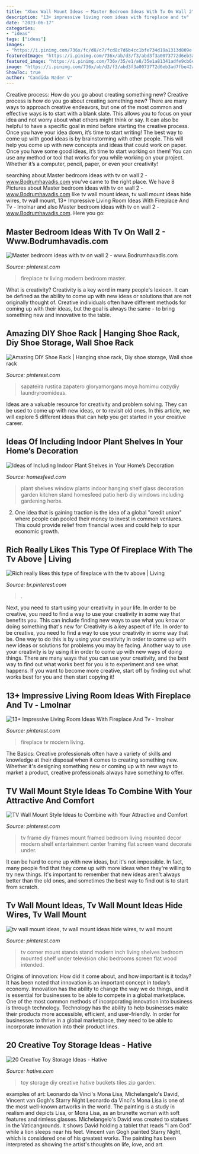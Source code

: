 ```yaml
---
title: "Xbox Wall Mount Ideas ~ Master Bedroom Ideas With Tv On Wall 2"
description: "13+ impressive living room ideas with fireplace and tv"
date: "2023-06-17"
categories:
- "ideas"
tags: ["ideas"]
images:
- "https://i.pinimg.com/736x/fc/d8/c7/fcd8c7d6b4cc1bfe734d19a1313d809e.jpg"
featuredImage: "https://i.pinimg.com/736x/ab/d3/f3/abd3f3a0073772d6eb3ad7fbe42a3a38.jpg"
featured_image: "https://i.pinimg.com/736x/35/e1/a8/35e1a81341adfe9cb6ef6367b0cc36c4.jpg"
image: "https://i.pinimg.com/736x/ab/d3/f3/abd3f3a0073772d6eb3ad7fbe42a3a38.jpg"
ShowToc: true
author: "Candida Nader V"
---
```



Creative process: How do you go about creating something new?
Creative process is how do you go about creating something new? There are many ways to approach creative endeavors, but one of the most common and effective ways is to start with a blank slate. This allows you to focus on your idea and not worry about what others might think or say. It can also be helpful to have a specific goal in mind before starting the creative process. Once you have your idea down, it’s time to start writing! The best way to come up with good ideas is by brainstorming with other people. This will help you come up with new concepts and ideas that could work on paper. Once you have some good ideas, it’s time to start working on them! You can use any method or tool that works for you while working on your project. Whether it’s a computer, pencil, paper, or even your creativity!

	

		
searching about Master bedroom ideas with tv on wall 2 - www.Bodrumhavadis.com you've came to the right place. We have 8 Pictures about Master bedroom ideas with tv on wall 2 - www.Bodrumhavadis.com like tv wall mount ideas, tv wall mount ideas hide wires, tv wall mount, 13+ Impressive Living Room Ideas With Fireplace And Tv - lmolnar and also Master bedroom ideas with tv on wall 2 - www.Bodrumhavadis.com. Here you go:
		
    
## Master Bedroom Ideas With Tv On Wall 2 - Www.Bodrumhavadis.com

<img loading=lazy src="https://i.pinimg.com/736x/fc/d8/c7/fcd8c7d6b4cc1bfe734d19a1313d809e.jpg" onerror="this.onerror=null;this.src='https://tse3.mm.bing.net/th?id=OIP.JErm-FVKJD5OAO8vVpD8XwHaL3&amp;pid=15.1';" alt="Master bedroom ideas with tv on wall 2 - www.Bodrumhavadis.com">

_Source: pinterest.com_

>fireplace tv living modern bedroom master. 

	

What is creativity?
Creativity is a key word in many people's lexicon. It can be defined as the ability to come up with new ideas or solutions that are not originally thought of. Creative individuals often have different methods for coming up with their ideas, but the goal is always the same - to bring something new and innovative to the table.

    
## Amazing DIY Shoe Rack | Hanging Shoe Rack, Diy Shoe Storage, Wall Shoe Rack

<img loading=lazy src="https://i.pinimg.com/736x/ab/d3/f3/abd3f3a0073772d6eb3ad7fbe42a3a38.jpg" onerror="this.onerror=null;this.src='https://tse3.mm.bing.net/th?id=OIP.lbh8DBIcOHvOyoSeRinZCgHaJ2&amp;pid=15.1';" alt="Amazing DIY Shoe Rack | Hanging shoe rack, Diy shoe storage, Wall shoe rack">

_Source: pinterest.com_

>sapateira rustica zapatero gloryamorgans moya homimu cozydiy laundryroomideas. 

	

Ideas are a valuable resource for creativity and problem solving. They can be used to come up with new ideas, or to revisit old ones. In this article, we will explore 5 different ideas that can help you get started in your creative career.

    
## Ideas Of Including Indoor Plant Shelves In Your Home’s Decoration

<img loading=lazy src="https://homesfeed.com/wp-content/uploads/2015/06/transparent-glass-plant-shelves-near-the-glass-window.jpg" onerror="this.onerror=null;this.src='https://tse1.mm.bing.net/th?id=OIP.tx6FOuWAwVa6WP-EwEE-bwHaJ4&amp;pid=15.1';" alt="Ideas of Including Indoor Plant Shelves in Your Home’s Decoration">

_Source: homesfeed.com_

>plant shelves window plants indoor hanging shelf glass decoration garden kitchen stand homesfeed patio herb diy windows including gardening herbs. 

	

2. One idea that is gaining traction is the idea of a global "credit union" where people can pooled their money to invest in common ventures. This could provide relief from financial woes and could help to spur economic growth.

    
## Rich Really Likes This Type Of Fireplace With The Tv Above | Living

<img loading=lazy src="https://i.pinimg.com/736x/35/02/ca/3502cabd1a4af8572981ab3b22693b0b.jpg" onerror="this.onerror=null;this.src='https://tse2.mm.bing.net/th?id=OIP.1ocQREa_zwOMaa_ZTIqZzQHaNK&amp;pid=15.1';" alt="Rich really likes this type of fireplace with the tv above | Living">

_Source: br.pinterest.com_

>. 

	

Next, you need to start using your creativity in your life. In order to be creative, you need to find a way to use your creativity in some way that benefits you. This can include finding new ways to use what you know or doing something that's new for
Creativity is a key aspect of life. In order to be creative, you need to find a way to use your creativity in some way that be. One way to do this is by using your creativity in order to come up with new ideas or solutions for problems you may be facing. Another way to use your creativity is by using it in order to come up with new ways of doing things. There are many ways that you can use your creativity, and the best way to find out what works best for you is to experiment and see what happens. If you want to become more creative, start off by finding out what works best for you and then start copying it!

    
## 13+ Impressive Living Room Ideas With Fireplace And Tv - Lmolnar

<img loading=lazy src="https://i.pinimg.com/736x/35/e1/a8/35e1a81341adfe9cb6ef6367b0cc36c4.jpg" onerror="this.onerror=null;this.src='https://tse3.mm.bing.net/th?id=OIP.YVG9_mKlSO2BuN2Df7iOVAHaJQ&amp;pid=15.1';" alt="13+ Impressive Living Room Ideas With Fireplace And Tv - lmolnar">

_Source: pinterest.com_

>fireplace tv modern living. 

	

The Basics:
Creative professionals often have a variety of skills and knowledge at their disposal when it comes to creating something new. Whether it's designing something new or coming up with new ways to market a product, creative professionals always have something to offer.

    
## TV Wall Mount Style Ideas To Combine With Your Attractive And Comfort

<img loading=lazy src="https://i.pinimg.com/736x/d1/dc/43/d1dc438fed075a970b5049e6bf51c084--frame-tv-frames-on-wall.jpg?b=t" onerror="this.onerror=null;this.src='https://tse4.mm.bing.net/th?id=OIP.y4jVmgh2EmG-L6_YUQTNLwHaJ3&amp;pid=15.1';" alt="TV Wall Mount Style Ideas to Combine with Your Attractive and Comfort">

_Source: pinterest.com_

>tv frame diy frames mount framed bedroom living mounted decor modern shelf entertainment center framing flat screen wand decorate under. 

	

It can be hard to come up with new ideas, but it's not impossible. In fact, many people find that they come up with more ideas when they're willing to try new things. It's important to remember that new ideas aren't always better than the old ones, and sometimes the best way to find out is to start from scratch.

    
## Tv Wall Mount Ideas, Tv Wall Mount Ideas Hide Wires, Tv Wall Mount

<img loading=lazy src="https://i.pinimg.com/736x/81/48/5a/81485a05040772a9eafe88078111242b.jpg" onerror="this.onerror=null;this.src='https://tse1.mm.bing.net/th?id=OIP.122Z300kEMpPQOvGuboFDQHaJ3&amp;pid=15.1';" alt="tv wall mount ideas, tv wall mount ideas hide wires, tv wall mount">

_Source: pinterest.com_

>tv corner mount stands stand modern inch living shelves bedroom mounted shelf under television chic bedrooms screen flat wood intended. 

	

Origins of innovation: How did it come about, and how important is it today?
It has been noted that innovation is an important concept in today’s economy. Innovation has the ability to change the way we do things, and it is essential for businesses to be able to compete in a global marketplace. One of the most common methods of incorporating innovation into business is through technology. Technology has the ability to help businesses make their products more accessible, efficient, and user-friendly. In order for businesses to thrive in a global marketplace, they need to be able to incorporate innovation into their product lines.

    
## 20 Creative Toy Storage Ideas - Hative

<img loading=lazy src="https://hative.com/wp-content/uploads/2014/11/toy-storage-ideas/7-buckets-and-zip-tiles-as-diy-toy-storage.jpg" onerror="this.onerror=null;this.src='https://tse1.mm.bing.net/th?id=OIP.W76bRteOP4ABpjNebYdGGgHaLI&amp;pid=15.1';" alt="20 Creative Toy Storage Ideas - Hative">

_Source: hative.com_

>toy storage diy creative hative buckets tiles zip garden. 

	

examples of art: Leonardo da Vinci's Mona Lisa, Michelangelo's David, Vincent van Gogh's Starry Night
Leonardo da Vinci's Mona Lisa is one of the most well-known artworks in the world. The painting is a study in realism and depicts Lisa, or Mona Lisa, as an brunette woman with soft features and rimless glasses. Michelangelo's David was created to statues in the Vaticangrounds. It shows David holding a tablet that reads "I am God" while a lion sleeps near his feet. Vincent van Gogh painted Starry Night, which is considered one of his greatest works. The painting has been interpreted as showing the artist's thoughts on life, love, and art.

